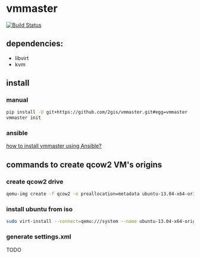 # vmmaster
[![Build Status](https://travis-ci.org/2gis/vmmaster.svg)](https://travis-ci.org/2gis/vmmaster)

## dependencies:
+ libvirt
+ kvm

## install
### manual

```bash
pip install -U git+https://github.com/2gis/vmmaster.git#egg=vmmaster
vmmaster init
```

### ansible

[how to install vmmaster using Ansible?](deploy/README.md)

## commands to create qcow2 VM's origins
### create qcow2 drive

```bash
qemu-img create -f qcow2 -o preallocation=metadata ubuntu-13.04-x64-origin.qcow2 8G
```
### install ubuntu from iso

```bash
sudo virt-install --connect=qemu:///system --name ubuntu-13.04-x64-origin --network=bridge:virbr0 --ram 2048 --vcpus 2 --disk path=$VMMASTER_HOME/origins/ubuntu-13.04-x64/drive.qcow2,format=qcow2,bus=virtio,cache=none --cdrom $ISO_PLACE/ubuntu-13.04-desktop-amd64.iso --vnc --accelerate --os-type=linux --os-variant=generic26 --hvm
```

### generate settings.xml
TODO

